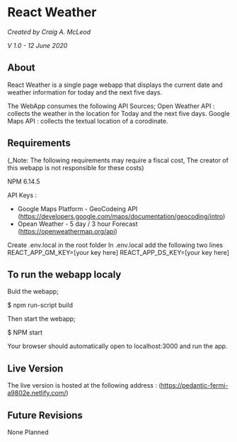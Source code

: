 # React Weather
  _Created by Craig A. McLeod_
  
  _V 1.0 - 12 June 2020_

## About
  React Weather is a single page webapp that displays the current date and weather
  information for today and the next five days.

  The WebApp consumes the following API Sources;
  Open Weather API : collects the weather in the location for Today and the next 
  five days.
  Google Maps API  : collects the textual location of a corodinate.

## Requirements
  (_Note: The following requirements may require a fiscal cost, The creator of this
  webapp is not responsible for these costs)
  
  NPM  6.14.5
  
  API Keys :
  - Google Maps Platform  - GeoCodeing API          (https://developers.google.com/maps/documentation/geocoding/intro)
  - Opean Weather         - 5 day / 3 hour Forecast (https://openweathermap.org/api)

  Create .env.local in the root folder
  In .env.local add the following two lines
  REACT_APP_GM_KEY=[your key here]
  REACT_APP_DS_KEY=[your key here]

## To run the webapp localy
  Buld the webapp;
  
  $ npm run-script build
  
  Then start the webapp;
  
  $ NPM start

  Your browser should automatically open to localhost:3000 and run the app.

## Live Version
  The live version is hosted at the following address : (https://pedantic-fermi-a9802e.netlify.com/)

## Future Revisions
  None Planned
